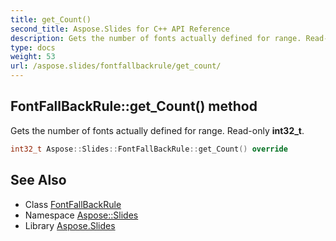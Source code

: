 ```yaml
---
title: get_Count()
second_title: Aspose.Slides for C++ API Reference
description: Gets the number of fonts actually defined for range. Read-only int32_t.
type: docs
weight: 53
url: /aspose.slides/fontfallbackrule/get_count/
---
```

## FontFallBackRule::get_Count() method


Gets the number of fonts actually defined for range. Read-only **int32_t**.

```cpp
int32_t Aspose::Slides::FontFallBackRule::get_Count() override
```

## See Also

* Class [FontFallBackRule](../)
* Namespace [Aspose::Slides](../../)
* Library [Aspose.Slides](../../../)